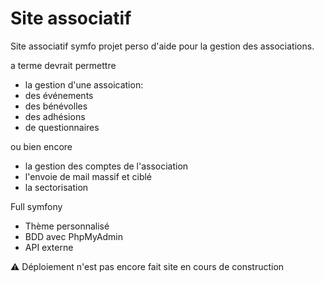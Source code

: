 # Site associatif

Site associatif symfo projet perso d'aide pour la gestion des associations.

a terme devrait permettre 
- la gestion d'une assoication:
- des événements 
- des bénévolles
- des adhésions
- de questionnaires

ou bien encore
- la gestion des comptes de l'association
- l'envoie de mail massif et ciblé
- la sectorisation 
 
Full symfony 
- Thème personnalisé
- BDD avec PhpMyAdmin
- API externe

⚠️ Déploiement n'est pas encore fait site en cours de construction
